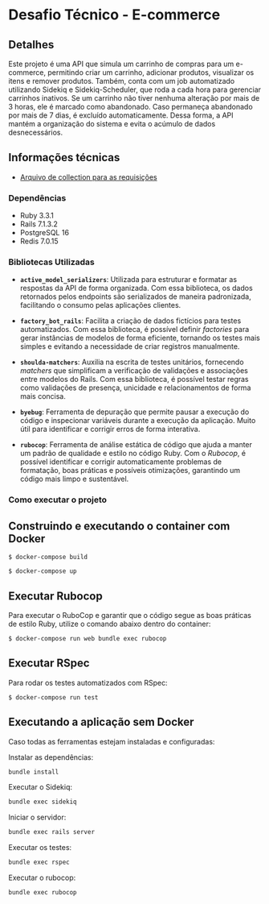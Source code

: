 # Desafio Técnico - E-commerce  

## Detalhes  
Este projeto é uma API que simula um carrinho de compras para um e-commerce, permitindo criar um carrinho, adicionar produtos, visualizar os itens e remover produtos. Também, conta com um job automatizado utilizando Sidekiq e Sidekiq-Scheduler, que roda a cada hora para gerenciar carrinhos inativos. Se um carrinho não tiver nenhuma alteração por mais de 3 horas, ele é marcado como abandonado. Caso permaneça abandonado por mais de 7 dias, é excluído automaticamente. Dessa forma, a API mantém a organização do sistema e evita o acúmulo de dados desnecessários.

## Informações técnicas  

- [Arquivo de collection para as requisições](carts.json)  

### Dependências  
- Ruby 3.3.1  
- Rails 7.1.3.2  
- PostgreSQL 16  
- Redis 7.0.15  

### Bibliotecas Utilizadas  

- **`active_model_serializers`**: Utilizada para estruturar e formatar as respostas da API de forma organizada. Com essa biblioteca, os dados retornados pelos endpoints são serializados de maneira padronizada, facilitando o consumo pelas aplicações clientes.  

- **`factory_bot_rails`**: Facilita a criação de dados fictícios para testes automatizados. Com essa biblioteca, é possível definir *factories* para gerar instâncias de modelos de forma eficiente, tornando os testes mais simples e evitando a necessidade de criar registros manualmente.  

- **`shoulda-matchers`**: Auxilia na escrita de testes unitários, fornecendo *matchers* que simplificam a verificação de validações e associações entre modelos do Rails. Com essa biblioteca, é possível testar regras como validações de presença, unicidade e relacionamentos de forma mais concisa.  

- **`byebug`**: Ferramenta de depuração que permite pausar a execução do código e inspecionar variáveis durante a execução da aplicação. Muito útil para identificar e corrigir erros de forma interativa.  

- **`rubocop`**: Ferramenta de análise estática de código que ajuda a manter um padrão de qualidade e estilo no código Ruby. Com o *Rubocop*, é possível identificar e corrigir automaticamente problemas de formatação, boas práticas e possíveis otimizações, garantindo um código mais limpo e sustentável.  


### Como executar o projeto  

## Construindo e executando o container com Docker  

```console
$ docker-compose build
```

```console
$ docker-compose up
```

## Executar Rubocop  

Para executar o RuboCop e garantir que o código segue as boas práticas de estilo Ruby, utilize o comando abaixo dentro do container:  

```console
$ docker-compose run web bundle exec rubocop
```

## Executar RSpec  

Para rodar os testes automatizados com RSpec:  

```console
$ docker-compose run test
```

## Executando a aplicação sem Docker  

Caso todas as ferramentas estejam instaladas e configuradas:  

Instalar as dependências:  

```bash
bundle install
```

Executar o Sidekiq:  

```bash
bundle exec sidekiq
```

Iniciar o servidor:  

```bash
bundle exec rails server
```

Executar os testes:  

```bash
bundle exec rspec
```

Executar o rubocop:  

```bash
bundle exec rubocop
```

